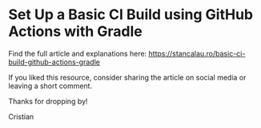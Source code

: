 # Set Up a Basic CI Build using GitHub Actions with Gradle

Find the full article and explanations here: https://stancalau.ro/basic-ci-build-github-actions-gradle

If you liked this resource, consider sharing the article on social media or leaving a short comment.

Thanks for dropping by!

Cristian